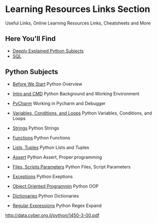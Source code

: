 # Learning Resources Links Section
Useful Links, Online Learning Resources Links, Cheatsheets and More



## Here You'll Find
* [Deeply Explained Python Subjects](#Subjects)
* [SQL](#sql)

## Python Subjects
* [Before We Start](http://data.cyber.org.il/python/1450-3-00.pdf) 
Python Overview

* [Intro and CMD](http://data.cyber.org.il/python/1450-3-01.pdf) 
Python Background and Working Environment

* [PyCharm](http://data.cyber.org.il/python/1450-3-02.pdf) 
Working in Pycharm and Debugger

* [Variables, Conditions, and Loops](http://data.cyber.org.il/python/1450-3-03.pdf) 
Python Variables, Conditions, and Loops

* [Strings](http://data.cyber.org.il/python/1450-3-04.pdf) 
Python Strings

* [Functions](http://data.cyber.org.il/python/1450-3-05.pdf) 
Python Functions

* [Lists, Tuples](http://data.cyber.org.il/python/1450-3-06.pdf) 
Python Lists and Tuples

* [Assert](http://data.cyber.org.il/python/1450-3-07.pdf) 
Python Assert, Proper programming

* [Files, Scripts Parameters](http://data.cyber.org.il/python/1450-3-08.pdf) 
Python Files, Script Parameters

* [Exceptions](http://data.cyber.org.il/python/1450-3-09.pdf) 
Python Exeptions

* [Object Oriented Programmin](http://data.cyber.org.il/python/1450-3-10.pdf) 
Python OOP

* [Dictionaries](http://data.cyber.org.il/python/1450-3-12.pdf) 
Python Dictionaries

* [Regular Expressions](http://data.cyber.org.il/python/1450-3-14.pdf) 
Python Regex Expand


http://data.cyber.org.il/python/1450-3-00.pdf